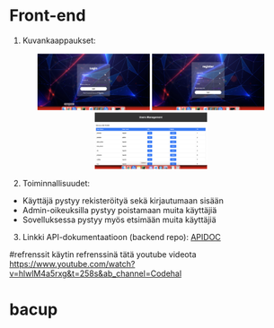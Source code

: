 # Front-end
1. Kuvankaappaukset:
<p align="center">
  <img src="screenshots/login.png" alt="Login sivu" width="200">
  <img src="/screenshots/register.png" alt="Register sivu" width="200">
  <img src="/screenshots/users.png" alt="Käyttäjät" width="200">
</p>

2. Toiminnallisuudet:
 - Käyttäjä pystyy rekisteröityä sekä kirjautumaan sisään
 - Admin-oikeuksilla pystyy poistamaan muita käyttäjiä
 - Sovelluksessa pystyy myös etsimään muita käyttäjiä

3. Linkki API-dokumentaatioon (backend repo): [APIDOC](https://github.com/FisnikKami/backendprojekti)

#refrenssit
käytin refrenssinä tätä youtube videota https://www.youtube.com/watch?v=hlwlM4a5rxg&t=258s&ab_channel=Codehal


# bacup
